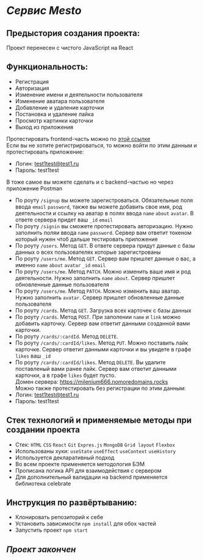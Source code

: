 


***Сервис Mesto***
==================
## Предыстория создания проекта:<br>
Проект перенесен с чистого JavaScript на React
## Функциональность:
* Регистрация
* Авторизация 
* Изменение имени и деятельности пользователя
* Изменение аватара пользователя 
* Добавление и удаление карточки
* Постановка и удаление лайка
* Просмотр картинки карточки
* Выход из приложения

Протестировать frontend-часть можно по [этой ссылке](https://milenium666.nomoredomains.monster)<br>
Если вы не хотите регистрироваться, то можно войти по этим данным и протестировать приложение:  
* Логин: test1test@test1.ru  
* Пароль: test1test<br>  

В тоже самое вы можете сделать и с backend-частью но через приложение Postman
* По роуту `/signup` вы можете зарегистроваться. Обязательные поля ввода `email` `password`, также вы можете добавить свое имя, род деятельности и ссылку на аватар в полях ввода `name` `about` `avatar`. В ответе сервера придет ваш `_id` `email` 
* По роуту `/signin` вы сможете протестировать авторизацию. Нужно заполнить поляи ввода `name` `password`. Сервер вам ответит токеном который нужен чтоб дальше тестировать приложение  
* По роуту `/users`. Метод `GET`. В ответе сервера придут данные с базы данных о всех пользователях которые зарегистрованы
* По роуту `/users/me`. Метод `GET`. Сервер вам пришлет данные о вас, а именно `name` `about` `avatar` `_id` `email`
* По роуту `/users/me`. Метод `PATCH`. Можно изменить ваше имя и род деятельности. Нужно заполнить `name` `about`. Сервер пришлет обновленные данные пользователя
* По роуту `/users/me`. Метод `PATCH`. Можно изменить ваш аватар. Нужно заполнить `avatar`. Сервер пришлет обновленные данные пользователя<br>
* По роуту `/cards`. Метод `GET`. Загрузка всех карточек с базы данных
* По роуту `/cards`. Метод `POST`. При заполении `name` и `link` можно добавить карточку. Сервер вам ответит данными созданной вами карточки.
* По роуту `/cards/:cardId`. Метод `DELETE`. 
* По роуту `/cards/:cardId/likes`. Метод `PUT`. Можно поставить лайк карточке. Сервер ответит данными карточки и вы увидете в графе `likes` ваш `_id`
* По роуту `/cards/:cardId/likes`. Метод `DELETE`. Вы удалите поставленый вами ранее лайк. Сервер вам ответит данными карточки, а в графе  `likes` будет пусто.<br>
Домен сервера: <https://milenium666.nomoredomains.rocks> <br>
Можно также протестировать без регистрации по этим данным:<br>
* Логин: test1test@test1.ru  
* Пароль: test1test<br> 
## Стек технологий и применяемые методы при создании проекта<br> 
* Стек: `HTML` `CSS` `React` `Git` `Expres.js` `MongoDB` `Grid layout` `Flexbox`<br> 
* Использованы хуки: `useState` `useEffect` `useContext` `useHistory`
* Используется декларативный подход 
* Во всем проекте применяется методология БЭМ
* Прописана логика API для взаимодействия с сервером 
* Для дополнительный валидации на backend применяется библиотека celebrate
## Инструкция по развёртыванию:
* Клонировать репозиторий к себе<br> 
* Установить зависимости `npm install` для обох частей
* Запустить проект `npm start`

## ***Проект закончен***




